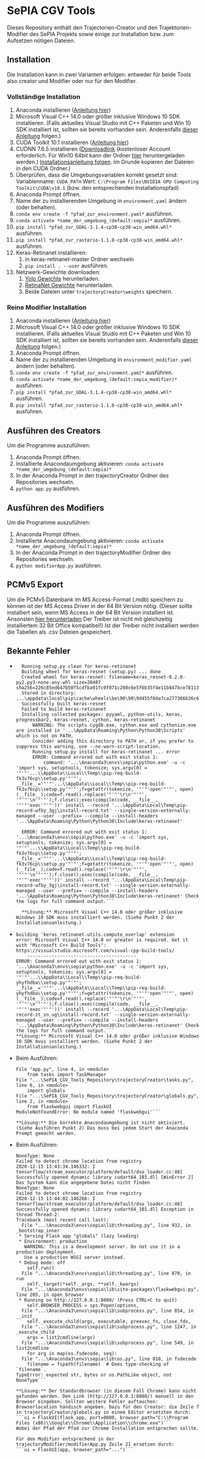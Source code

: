 # SePIA CGV Tools

Dieses Repository enthält den Trajectorien-Creator und den Trajektorien-Modifier des SePIA Projekts sowie einige zur Installation bzw. zum Aufsetzen nötigen Dateien.

## Installation

Die Installation kann in zwei Varianten erfolgen:
entweder für beide Tools also creator und Modifier oder nur für den Modifier.

### Vollständige Installation

1. Anaconda installieren ([Anleitung hier](https://www.anaconda.com/products/individual))
2. Microsoft Visual C++ 14.0 oder größer inklusive Windows 10 SDK installieren. (Falls aktuelles Visual Studio mit C++ Paketen und Win 10 SDK installiert ist, sollten sie bereits vorhanden sein. Anderenfalls [dieser Anleitung](https://www.scivision.dev/python-windows-visual-c-14-required) folgen.)
3. CUDA Toolkit 10.1 installieren ([Anleitung hier](https://developer.nvidia.com/cuda-10.1-download-archive-update2))
4. CUDNN 7.6.5 installieren ([Downloadlink](https://developer.nvidia.com/rdp/cudnn-archive) (kostenloser Account erforderlich. Für Win10 64bit kann der Ordner [hier](https://cloudstore.zih.tu-dresden.de/index.php/s/q9iaBXGEPJdEjwP) heruntergeladen werden.) [Installationsanleitung folgen](https://docs.nvidia.com/deeplearning/cudnn/install-guide/index.html#installwindows). Im Grunde kopieren der Dateien in den CUDA Ordner.)
5. Überprüfen, dass die Umgebungsvariablen korrekt gesetzt sind:
	Variablenname: ```CUDA_PATH```
	Wert: ```C:\Program Files\NVIDIA GPU Computing Toolkit\CUDA\v10.1``` (bzw. den entsprechenden Installationspfad)
6. Anaconda Prompt öffnen.
7. Name der zu installierenden Umgebung in ```environment.yaml``` ändern (oder behalten).
8. ```conda env create -f *pfad_zur_environment.yaml*``` ausführen.
9. ```conda activate *name_der_umgebung_(default:sepia)*``` ausführen.
10. ```pip install *pfad_zur_GDAL-3.1.4-cp38-cp38-win_amd64.whl*``` ausführen.
11. ```pip install *pfad_zur_rasterio-1.1.8-cp38-cp38-win_amd64.whl*``` ausführen.
12. Keras-Retinanet installieren:
	1. in keras-retinanet-master Ordner wechseln
	2. ```pip install . --user``` ausführen.
13. Netzwerk-Gewichte downloaden:
	1. [Yolo Gewichte](https://cloudstore.zih.tu-dresden.de/index.php/s/YNB4Wjky8CKB2LA) herunterladen.
	2. [RetinaNet Gewichte](https://cloudstore.zih.tu-dresden.de/index.php/s/qfaZqBMmAntJDej) herunterladen.
	3. Beide Dateien unter ```trajectoryCreator\weights``` speichern.
	
### Reine Modifier Installation
1. Anaconda installieren ([Anleitung hier](https://www.anaconda.com/products/individual))
2. Microsoft Visual C++ 14.0 oder größer inklusive Windows 10 SDK installieren. (Falls aktuelles Visual Studio mit C++ Paketen und Win 10 SDK installiert ist, sollten sie bereits vorhanden sein. Anderenfalls [dieser Anleitung](https://www.scivision.dev/python-windows-visual-c-14-required) folgen.)
3. Anaconda Prompt öffnen.
4. Name der zu installierenden Umgebung in ```environment_modifier.yaml``` ändern (oder behalten).
5. ```conda env create -f *pfad_zur_environment.yaml*``` ausführen.
6. ```conda activate *name_der_umgebung_(default:sepia_modifier)*``` ausführen.
7. ```pip install *pfad_zur_GDAL-3.1.4-cp38-cp38-win_amd64.whl*``` ausführen.
8. ```pip install *pfad_zur_rasterio-1.1.8-cp38-cp38-win_amd64.whl*``` ausführen.

## Ausführen des Creators
Um die Programme auszuführen:
1. Anaconda Prompt öffnen.
2. Installierte Anacondaumgebung aktivieren: ```conda activate *name_der_umgebung_(default:sepia)*```
3. In der Anaconda Prompt in den trajectoryCreator Ordner des Repositories wechseln.
4. ```python app.py``` ausführen.

## Ausführen des Modifiers
Um die Programme auszuführen:
1. Anaconda Prompt öffnen.
2. Installierte Anacondaumgebung aktivieren: ```conda activate *name_der_umgebung_(default:sepia)*```
3. In der Anaconda Prompt in den trajectoryModifier Ordner des Repositories wechseln.
4. ```python modifierApp.py``` ausführen.

## PCMv5 Export
Um die PCMv5 Datenbank im MS Access-Format (.mdb) speichern zu können ist der MS Access Driver in der 64 Bit Version nötig. (Dieser sollte installiert sein, wenn MS Access in der 64 Bit Version installiert ist. Ansonsten [hier herunterladen](https://www.microsoft.com/en-us/download/details.aspx?id=54920) Der Treiber ist nicht mit gleichzeitig installiertem 32 Bit Office kompatibel!)
Ist der Treiber nicht installiert werden die Tabellen als .csv Dateien gespeichert.

## Bekannte Fehler
- ```ERROR: Failed building wheel for keras-retinanet
	Running setup.py clean for keras-retinanet
	Building wheel for keras-resnet (setup.py) ... done
	Created wheel for keras-resnet: filename=keras_resnet-0.2.0-py2.py3-none-any.whl size=20487 sha256=226c85ed647b50f5cdfba91fc0f071c200c6e5f6b35f4e11b847bce781137594
	Stored in directory: ...\appdata\local\pip\cache\wheels\be\90\98\9d455f04a7ca277366b36c660c89d171ff5abb7bdd8a8b8e75
	Successfully built keras-resnet
	Failed to build keras-retinanet
	Installing collected packages: pyyaml, python-utils, keras, progressbar2, keras-resnet, cython, keras-retinanet
		WARNING: The scripts cygdb.exe, cython.exe and cythonize.exe are installed in '...\AppData\Roaming\Python\Python38\Scripts' which is not on PATH.
		Consider adding this directory to PATH or, if you prefer to suppress this warning, use --no-warn-script-location.
		Running setup.py install for keras-retinanet ... error
		ERROR: Command errored out with exit status 1:
			command: '...\Anaconda3\envs\sepia\python.exe' -u -c 'import sys, setuptools, tokenize; sys.argv[0] = '"'"'...\\AppData\\Local\\Temp\\pip-req-build-fk3v76cp\\setup.py'"'"'; __file__='"'"'...\\AppData\\Local\\Temp\\pip-req-build-fk3v76cp\\setup.py'"'"';f=getattr(tokenize, '"'"'open'"'"', open)(__file__);code=f.read().replace('"'"'\r\n'"'"', '"'"'\n'"'"');f.close();exec(compile(code, __file__, '"'"'exec'"'"'))' install --record '...\AppData\Local\Temp\pip-record-wfby_3gj\install-record.txt' --single-version-externally-managed --user --prefix= --compile --install-headers '...\AppData\Roaming\Python\Python38\Include\keras-retinanet'

	ERROR: Command errored out with exit status 1: '...\Anaconda3\envs\sepia\python.exe' -u -c 'import sys, setuptools, tokenize; sys.argv[0] = '"'"'...\\AppData\\Local\\Temp\\pip-req-build-fk3v76cp\\setup.py'"'"'; __file__='"'"'...\\AppData\\Local\\Temp\\pip-req-build-fk3v76cp\\setup.py'"'"';f=getattr(tokenize, '"'"'open'"'"', open)(__file__);code=f.read().replace('"'"'\r\n'"'"', '"'"'\n'"'"');f.close();exec(compile(code, __file__, '"'"'exec'"'"'))' install --record '...\AppData\Local\Temp\pip-record-wfby_3gj\install-record.txt' --single-version-externally-managed --user --prefix= --compile --install-headers '...\AppData\Roaming\Python\Python38\Include\keras-retinanet' Check the logs for full command output.```
	
	**Lösung:** Microsoft Visual C++ 14.0 oder größer inklusive Windows 10 SDK muss installiert werden. (Siehe Punkt 2 der Installationsanleitung.)

- 	```...
	building 'keras_retinanet.utils.compute_overlap' extension
	error: Microsoft Visual C++ 14.0 or greater is required. Get it with "Microsoft C++ Build Tools": https://visualstudio.microsoft.com/visual-cpp-build-tools/
		----------------------------------------
	ERROR: Command errored out with exit status 1: '...\Anaconda3\envs\sepia\python.exe' -u -c 'import sys, setuptools, tokenize; sys.argv[0] = '"'"'...\\AppData\\Local\\Temp\\pip-req-build-yhyfhdba\\setup.py'"'"'; __file__='"'"'...\\AppData\\Local\\Temp\\pip-req-build-yhyfhdba\\setup.py'"'"';f=getattr(tokenize, '"'"'open'"'"', open)(__file__);code=f.read().replace('"'"'\r\n'"'"', '"'"'\n'"'"');f.close();exec(compile(code, __file__, '"'"'exec'"'"'))' install --record '...\AppData\Local\Temp\pip-record-zt_sn_ug\install-record.txt' --single-version-externally-managed --user --prefix= --compile --install-headers '...\AppData\Roaming\Python\Python38\Include\keras-retinanet' Check the logs for full command output.```
	**Lösung:** Microsoft Visual C++ 14.0 oder größer inklusive Windows 10 SDK muss installiert werden. (Siehe Punkt 2 der Installationsanleitung.)

-	Beim Ausführen:
	```(base) ...\SePIA_CGV_Tools_Repository\trajectoryCreator>python app.py Traceback (most recent call last):
	File "app.py", line 4, in <module>
		from tasks import TaskManager
	File "...\SePIA_CGV_Tools_Repository\trajectoryCreator\tasks.py", line 6, in <module>
		import globals
	File "...\SePIA_CGV_Tools_Repository\trajectoryCreator\globals.py", line 2, in <module>
		from flaskwebgui import FlaskUI
	ModuleNotFoundError: No module named 'flaskwebgui'```

	**Lösung:** Die korrekte Anacondaumgebung ist nicht aktiviert. (Siehe Ausführen Punkt 2) Das muss bei jedem Start der Anaconda Prompt gemacht werden.

-	Beim Ausführen:
	```(sepia) ...\SePIA_CGV_Tools_Repository\trajectoryCreator>python app.py [WinError 2] Das System kann die angegebene Datei nicht finden
	NoneType: None
	Failed to detect chrome location from registry
	2020-12-15 13:43:34.146332: I tensorflow/stream_executor/platform/default/dso_loader.cc:48] Successfully opened dynamic library cudart64_101.dll [WinError 2] Das System kann die angegebene Datei nicht finden
	NoneType: None
	Failed to detect chrome location from registry
	2020-12-15 13:44:02.146266: I tensorflow/stream_executor/platform/default/dso_loader.cc:48] Successfully opened dynamic library cudart64_101.dll Exception in thread Thread-2:
	Traceback (most recent call last):
	  File "...\Anaconda3\envs\sepia\lib\threading.py", line 932, in _bootstrap_inner
	 * Serving Flask app "globals" (lazy loading)
	 * Environment: production
	   WARNING: This is a development server. Do not use it in a production deployment.
	   Use a production WSGI server instead.
	 * Debug mode: off
		self.run()
	  File "...\Anaconda3\envs\sepia\lib\threading.py", line 870, in run
		self._target(*self._args, **self._kwargs)
	  File "...\Anaconda3\envs\sepia\lib\site-packages\flaskwebgui.py", line 205, in open_browser
	 * Running on http://127.0.0.1:8080/ (Press CTRL+C to quit)
		self.BROWSER_PROCESS = sps.Popen(options,
	  File "...\Anaconda3\envs\sepia\lib\subprocess.py", line 854, in __init__
		self._execute_child(args, executable, preexec_fn, close_fds,
	  File "...\Anaconda3\envs\sepia\lib\subprocess.py", line 1247, in _execute_child
		args = list2cmdline(args)
	  File "...\Anaconda3\envs\sepia\lib\subprocess.py", line 549, in list2cmdline
		for arg in map(os.fsdecode, seq):
	  File "...\Anaconda3\envs\sepia\lib\os.py", line 818, in fsdecode
		filename = fspath(filename)  # Does type-checking of `filename`.
	TypeError: expected str, bytes or os.PathLike object, not NoneType```

	**Lösung:** Der Standardbrowser (in diesem Fall Chrome) kann nicht gefunden werden. Den Link (http://127.0.0.1:8080/) manuell in den Browser eingeben. Sollten weitere Fehler auftauchen:
	Browserlocation händisch angeben. Dazu für den Creator: die Zeile 7 in trajectoryCreator/globals.py in einem Editor ersetzten durch:
	```ui = FlaskUI(flask_app, port=8080, browser_path="C:\\Program Files (x86)\\Google\\Chrome\\Application\\chrome.exe")```
	Wobei der Pfad der Pfad zur Chrome Installation entsprechen sollte.
	
	Für den Modifier entsprechend in der trajectoryModifier/modifierApp.py Zeile 21 ersetzen durch:
	```ui = FlaskUI(app, browser_path="...")```



